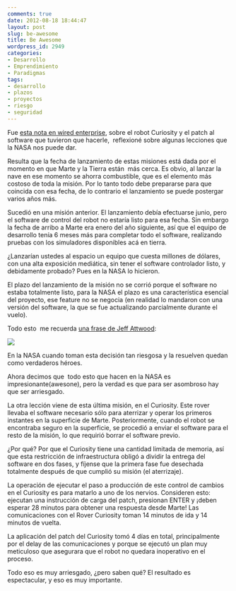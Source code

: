 ```yaml
---
comments: true
date: 2012-08-18 18:44:47
layout: post
slug: be-awesome
title: Be Awesome
wordpress_id: 2949
categories:
- Desarrollo
- Emprendimiento
- Paradigmas
tags:
- desarrollo
- plazos
- proyectos
- riesgo
- seguridad
---
```


Fue [esta nota en wired enterprise](http://www.wired.com/wiredenterprise/2012/08/nasa-patch), sobre el robot Curiosity y el patch al software que tuvieron que hacerle,  reflexioné sobre algunas lecciones que la NASA nos puede dar.

Resulta que la fecha de lanzamiento de estas misiones está dada por el momento en que Marte y la Tierra están  más cerca. Es obvio, al lanzar la nave en ese momento se ahorra combustible, que es el elemento más costoso de toda la misión. Por lo tanto todo debe prepararse para que coincida con esa fecha, de lo contrario el lanzamiento se puede postergar varios años más.

Sucedió en una misión anterior. El lanzamiento debía efectuarse junio, pero el software de control del robot no estaría listo para esa fecha. Sin embargo la fecha de arribo a Marte era enero del año siguiente, así que el equipo de desarrollo tenía 6 meses más para completar todo el software, realizando pruebas con los simuladores disponibles acá en tierra.

¿Lanzarían ustedes al espacio un equipo que cuesta millones de dólares, con una alta exposición mediática, sin tener el software controlador listo, y debidamente probado? Pues en la NASA lo hicieron.

El plazo del lanzamiento de la misión no se corrió porque el software no estaba totalmente listo, para la NASA el plazo es una característica esencial del proyecto, ese feature no se negocia (en realidad lo mandaron con una versión del software, la que se fue actualizando parcialmente durante el vuelo).

Todo esto  me recuerda [una frase de Jeff Attwood](http://www.codinghorror.com/blog/2012/05/how-to-stop-sucking-and-be-awesome-instead.html):

[![](http://www.lnds.net/blog/wp-content/uploads/2012/08/awesome.jpg)](http://www.lnds.net/blog/wp-content/uploads/2012/08/awesome.jpg)

En la NASA cuando toman esta decisión tan riesgosa y la resuelven quedan como verdaderos héroes.

Ahora decimos que  todo esto que hacen en la NASA es impresionante(awesone), pero la verdad es que para ser asombroso hay que ser arriesgado.

La otra lección viene de esta última misión, en el Curiosity. Este rover llevaba el software necesario sólo para aterrizar y operar los primeros instantes en la superficie de Marte. Posteriormente, cuando el robot se encontraba seguro en la superficie, se procedió a enviar el software para el resto de la misión, lo que requirió borrar el software previo.

¿Por qué? Por que el Curiosity tiene una cantidad limitada de memoria, así que esta restricción de infraestructura obligó a dividir la entrega del software en dos fases, y fíjense que la primera fase fue desechada totalmente después de que cumplió su misión (el aterrizaje).

La operación de ejecutar el paso a producción de este control de cambios en el Curiosity es para matarlo a uno de los nervios. Consideren esto: ejecutan una instrucción de carga del patch, presionan ENTER y ¡deben esperar 28 minutos para obtener una respuesta desde Marte! Las comunicaciones con el Rover Curiosity toman 14 minutos de ida y 14 minutos de vuelta.

La aplicación del patch del Curiosity tomó 4 días en total, principalmente por el delay de las comunicaciones y porque se ejecutó un plan muy meticuloso que asegurara que el robot no quedara inoperativo en el proceso.

Todo eso es muy arriesgado, ¿pero saben qué? El resultado es espectacular, y eso es muy importante.


